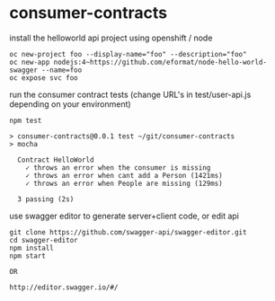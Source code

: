 # consumer-contracts

install the helloworld api project using openshift / node

    oc new-project foo --display-name="foo" --description="foo"
    oc new-app nodejs:4~https://github.com/eformat/node-hello-world-swagger --name=foo
    oc expose svc foo

run the consumer contract tests (change URL's in test/user-api.js depending on your environment)

    npm test

    > consumer-contracts@0.0.1 test ~/git/consumer-contracts
    > mocha

      Contract HelloWorld
        ✓ throws an error when the consumer is missing
        ✓ throws an error when cant add a Person (1421ms)
        ✓ throws an error when People are missing (129ms)

      3 passing (2s)

use swagger editor to generate server+client code, or edit api

    git clone https://github.com/swagger-api/swagger-editor.git
    cd swagger-editor
    npm install
    npm start

    OR

    http://editor.swagger.io/#/
